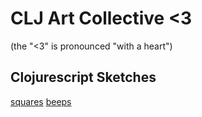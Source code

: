 # CLJ Art Collective <3

(the "<3" is pronounced "with a heart")

## Clojurescript Sketches

[squares](squares.html)
[beeps](beeps.html)
